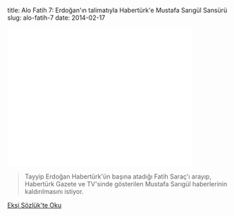title: Alo Fatih 7: Erdoğan'ın talimatıyla Habertürk'e Mustafa Sarıgül Sansürü
slug: alo-fatih-7
date: 2014-02-17

<iframe width="420" height="315" src="//www.youtube-nocookie.com/embed/7qZmuwT2gjg?rel=0" frameborder="0" allowfullscreen></iframe>

> Tayyip Erdoğan Habertürk'ün başına atadığı Fatih Saraç'ı arayıp, Habertürk Gazete ve TV'sinde gösterilen Mustafa Sarıgül haberlerinin kaldırılmasını istiyor.


<a class='btn btn-lg btn-success' href='https://eksisozluk.com/alo-fatih-7-mustafa-sarigule-tayyip-sansuru--4243897'>
    Ekşi Sözlük'te Oku
</a>